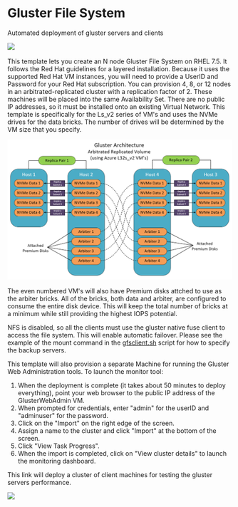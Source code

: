 # Gluster File System
Automated deployment of gluster servers and clients

<a href="https://portal.azure.com/#create/Microsoft.Template/uri/https%3A%2F%2Fraw.githubusercontent.com%2Fgrandparoach%2Fgluster%2FLseriesEDA%2Fazuredeploy.json" target="_blank">
    <img src="http://azuredeploy.net/deploybutton.png"/>
</a>

This template lets you create an N node Gluster File System on RHEL 7.5. It follows the Red Hat guidelines for a layered installation.  Because it uses the supported Red Hat VM instances, you will need to provide a UserID and Password for your Red Hat subscription.  You can provision 4, 8, or 12 nodes in an arbitrated-replicated cluster with a replication factor of 2. These machines will be placed into the same Availability Set.  There are no public IP addresses, so it must be installed onto an existing Virtual Network.  This template is specifically for the Ls_v2 series of VM's and uses the NVMe drives for the data bricks.  The number of drives will be determined by the VM size that you specify. 

![Architecture](Doc/GlusterArchitecture.png)

The even numbered VM's will also have Premium disks attched to use as the arbiter bricks.  All of the bricks, both data and arbiter, are configured to consume the entire disk device.  This will keep the total number of bricks at a minimum while still providing the highest IOPS potential.

NFS is disabled, so all the clients must use the gluster native fuse client to access the file system.  This will enable automatic failover.  Please see the example of the mount command in the [gfsclient.sh](https://github.com/grandparoach/gluster/blob/LseriesEDA/gfsclient.sh) script for how to specify the backup servers.

This template will also provision a separate Machine for running the Gluster Web Administration tools.  To launch the monitor tool:

1. When the deployment is complete (it takes about 50 minutes to deploy everything), point your web browser to the public IP address of the GlusterWebAdmin VM.
2. When prompted for credentials, enter "admin" for the userID and "adminuser" for the password.
3. Click on the "Import" on the right edge of the screen.
4. Assign a name to the cluster and click "Import" at the bottom of the screen.
5. Click "View Task Progress".  
6. When the import is completed, click on "View cluster details" to launch the monitoring dashboard.




This link will deploy a cluster of client machines for testing the gluster servers performance.

<a href="https://portal.azure.com/#create/Microsoft.Template/uri/https%3A%2F%2Fraw.githubusercontent.com%2Fgrandparoach%2Fgluster%2FEDA%2Fgluster_client.json" target="_blank">
    <img src="http://azuredeploy.net/deploybutton.png"/>
</a>

